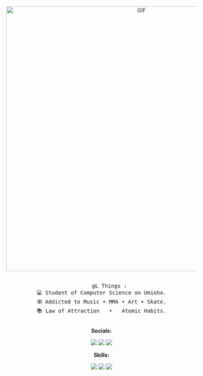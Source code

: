 <div align="center">
<img hight="300" width="700" alt="GIF" align="center" src="https://github.com/gleite22/gleite22/assets/117817612/08c5f0a8-1021-4547-ab84-299e43968ccd">
</div>

</br>
   
   <div align="center">

    

 
 <pre>
     gL Things :
💻 Student of Computer Science on Uminho.
🕸️ Addicted to Music • MMA • Art • Skate.
📚 Law of Attraction   •   Atomic Habits.
 </pre>
 

   
   <div align="center">
 
    
   <p><b>Socials:</b></p>
  <a href="http://www.instagram.com/gleite23" [rel="noreferrer"><img src="https://img.shields.io/badge/Instagram-E4405F?style=for-the-badge&logo=instagram&logoColor=white"/></a></code>
<a href="https://discord.gg/guileite22" [rel="noreferrer"><img src="https://img.shields.io/badge/Discord-7289DA?style=for-the-badge&logo=discord&logoColor=white" /></a></code>
  <a href="https://open.spotify.com/user/31bq5u6kmaczwdvjlk52mg6lsjma" [rel="noreferrer"><img src="https://img.shields.io/badge/Spotify-1ED760?&style=for-the-badge&logo=spotify&logoColor=white" /></a></code>
</p>

  
      
 <p><b>Skills:</b></p>

<p align="center">
  <a [rel="noreferrer"> <img src="https://img.shields.io/badge/C-00599C?style=for-the-badge&logo=c&logoColor=white" /></a></code>
  <a  [rel="noreferrer"> <img src="https://img.shields.io/badge/Python-14354C?style=for-the-badge&logo=python&logoColor=white" /></a></code>
  <a  [rel="noreferrer"> <img src="https://img.shields.io/badge/Haskell-5D4F85?style=for-the-badge&logo=haskell&logoColor=white" /></a></code>


